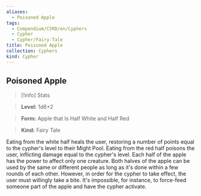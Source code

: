 ```yaml
---
aliases:
  - Poisoned Apple
tags:
  - Compendium/CSRD/en/Cyphers
  - Cypher
  - Cypher/Fairy-Tale
title: Poisoned Apple
collection: Cyphers
kind: Cypher
---
```

## Poisoned Apple    
>[!info] Stats    
> **Level:** 1d6+2    
> **Form:** Apple that Is Half White and Half Red    
> **Kind:** Fairy Tale  
    
Eating from the white half heals the user, restoring a number of points equal to the cypher's level to their Might Pool. Eating from the red half poisons the user, inflicting damage equal to the cypher's level. Each half of the apple has the power to affect only one creature. Both halves of the apple can be used by the same or different people as long as it's done within a few rounds of each other. However, in order for the cypher to take effect, the user must willingly take a bite. It's impossible, for instance, to force-feed someone part of the apple and have the cypher activate.
